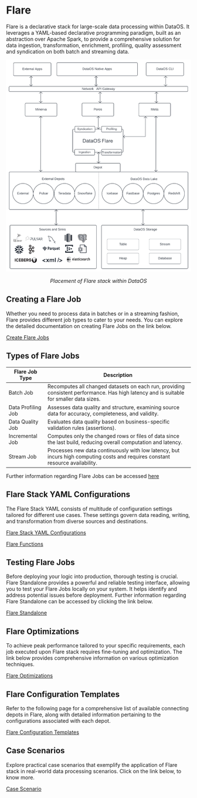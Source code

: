 # Flare

Flare is a declarative stack for large-scale data processing within DataOS. It leverages a YAML-based declarative programming paradigm, built as an abstraction over Apache Spark, to provide a comprehensive solution for data ingestion, transformation, enrichment, profiling, quality assessment and syndication on both batch and streaming data.


![flare.jpg](./flare/flare.png)

<center><i>Placement of Flare stack within DataOS</i>
</center>

## Creating a Flare Job

Whether you need to process data in batches or in a streaming fashion, Flare provides different job types to cater to your needs. You can explore the detailed documentation on creating Flare Jobs on the link below.

[Create Flare Jobs](./flare/creating_flare_jobs.md)

## Types of Flare Jobs

| Flare Job Type  | Description                                                                                                            |
|-----------------|------------------------------------------------------------------------------------------------------------------------|
| Batch Job       | Recomputes all changed datasets on each run, providing consistent performance. Has high latency and is suitable for smaller data sizes.                                              |
| Data Profiling Job | Assesses data quality and structure, examining source data for accuracy, completeness, and validity.                    |
| Data Quality Job | Evaluates data quality based on business-specific validation rules (assertions).                                                      |
| Incremental Job | Computes only the changed rows or files of data since the last build, reducing overall computation and latency.        |
| Stream Job      | Processes new data continuously with low latency, but incurs high computing costs and requires constant resource availability. |

Further information regarding Flare Jobs can be accessed [here](./flare/flare_job_types.md)

## Flare Stack YAML Configurations

The Flare Stack YAML consists of multitude of configuration settings tailored for different use cases. These settings govern data reading, writing, and transformation from diverse sources and destinations. 

[Flare Stack YAML Configurations](./flare/flare_stack_yaml_configurations.md)

[Flare Functions](./flare/flare_functions.md)

## Testing Flare Jobs

Before deploying your logic into production, thorough testing is crucial. Flare Standalone provides a powerful and reliable testing interface, allowing you to test your Flare Jobs locally on your system. It helps identify and address potential issues before deployment. Further information regarding Flare Standalone can be accessed by clicking the link below.

[Flare Standalone](./flare/flare_standalone.md)

## Flare Optimizations

To achieve peak performance tailored to your specific requirements, each job executed upon Flare stack requires fine-tuning and optimization. The link below provides comprehensive information on various optimization techniques.

[Flare Optimizations](./flare/flare_optimizations.md)

## Flare Configuration Templates

Refer to the following page for a comprehensive list of available connecting depots in Flare, along with detailed information pertaining to the configurations associated with each depot. 

[Flare Configuration Templates](./flare/flare_configuration_templates.md)

## Case Scenarios

Explore practical case scenarios that exemplify the application of Flare stack in real-world data processing scenarios. Click on the link below, to know more.

[Case Scenario](./flare/case_scenario.md)